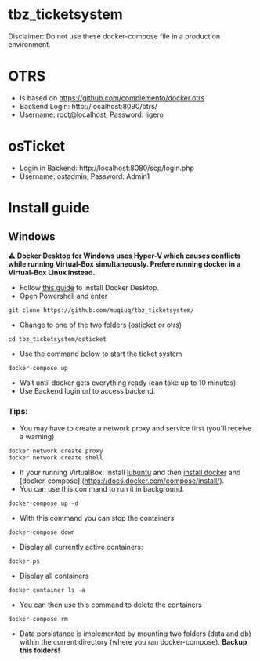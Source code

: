 # tbz_ticketsystem

Disclaimer: Do not use these docker-compose file in a production environment. 

# OTRS
 - Is based on https://github.com/complemento/docker.otrs
 - Backend Login: http://localhost:8090/otrs/
 - Username: root@localhost, Password: ligero


# osTicket
 - Login in Backend: http://localhost:8080/scp/login.php
 - Username: ostadmin, Password: Admin1

# Install guide
## Windows
:warning: **Docker Desktop for Windows uses Hyper-V which causes conflicts while running Virtual-Box simultaneously. Prefere running docker in a Virtual-Box Linux instead.**
 - Follow [this guide](https://docs.docker.com/docker-for-windows/install/) to install Docker Desktop.
 - Open Powershell and enter
 ```shell
git clone https://github.com/muqiuq/tbz_ticketsystem/
```
 - Change to one of the two folders (osticket or otrs)
 ```shell
cd tbz_ticketsystem/osticket
```
 - Use the command below to start the ticket system
 ```shell
docker-compose up
```
 - Wait until docker gets everything ready (can take up to 10 minutes).
 - Use Backend login url to access backend. 

### Tips:
 - You may have to create a network proxy and service first (you'll receive a warning)
 ```shell
docker network create proxy
docker network create shell
```
 - If your running VirtualBox: Install [lubuntu](https://lubuntu.net/) and then [install docker](https://docs.docker.com/engine/install/ubuntu/) and [docker-compose] (https://docs.docker.com/compose/install/).
 - You can use this command to run it in background. 
```shell
docker-compose up -d
```
 - With this command you can stop the containers.
```shell
docker-compose down
```
 - Display all currently active containers:
```shell
docker ps
```
 - Display all containers
```shell
docker container ls -a
```
 - You can then use this command to delete the containers
```shell
docker-compose rm
```
 - Data persistance is implemented by mounting two folders (data and db) within the current directory (where you ran docker-compose). **Backup this folders!**